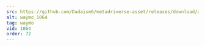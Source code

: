 ```yaml
---
src: https://github.com/Dadaism6/metadriverse-asset/releases/download/assetsv1.0.3/waymo_1064.mp4
alt: waymo_1064
tag: waymo
vid: 1064
order: 72
---
```

